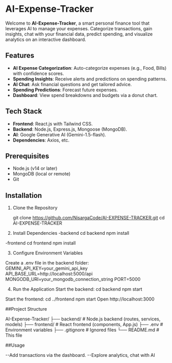 # AI-Expense-Tracker

Welcome to **AI-Expense-Tracker**, a smart personal finance tool that leverages AI to manage your expenses. Categorize transactions, gain insights, chat with your financial data, predict spending, and visualize analytics on an interactive dashboard.

## Features
- **AI Expense Categorization**: Auto-categorize expenses (e.g., Food, Bills) with confidence scores.
- **Spending Insights**: Receive alerts and predictions on spending patterns.
- **AI Chat**: Ask financial questions and get tailored advice.
- **Spending Predictions**: Forecast future expenses.
- **Dashboard**: View spend breakdowns and budgets via a donut chart.

## Tech Stack
- **Frontend**: React.js with Tailwind CSS.
- **Backend**: Node.js, Express.js, Mongoose (MongoDB).
- **AI**: Google Generative AI (Gemini-1.5-flash).
- **Dependencies**: Axios, etc.

## Prerequisites
- Node.js (v14 or later)
- MongoDB (local or remote)
- Git

## Installation

1. Clone the Repository
   
   git clone https://github.com/NisargaCode/AI-EXPENSE-TRACKER.git
   cd AI-EXPENSE-TRACKER

2. Install Dependencies
   -backend
     cd backend
     npm install

  -frontend
     cd frontend
     npm install

3. Configure Environment Variables

  Create a .env file in the backend folder:
  GEMINI_API_KEY=your_gemini_api_key
  API_BASE_URL=http://localhost:5000/api
  MONGODB_URI=your_mongodb_connection_string
  PORT=5000

4. Run the Application
   Start the backend:
   cd backend
   npm start

  Start the frontend:
   cd ../frontend
   npm start
Open http://localhost:3000

##Project Structure

AI-Expense-Tracker/
├── backend/          # Node.js backend (routes, services, models)
├── frontend/         # React frontend (components, App.js)
├── .env             # Environment variables
├── .gitignore       # Ignored files
└── README.md        # This file

##Usage

--Add transactions via the dashboard.
--Explore analytics, chat with AI